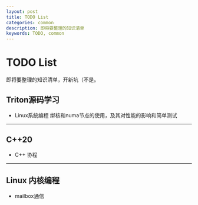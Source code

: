 ```yaml
---
layout: post
title: TODO List
categories: common
description: 即将要整理的知识清单
keywords: TODO, common
---
```

# TODO List

即将要整理的知识清单，开新坑（不是。

## Triton源码学习

- Linux系统编程 绑核和numa节点的使用，及其对性能的影响和简单测试



------------

## C++20

- C++ 协程


-----------
## Linux 内核编程

- mailbox通信